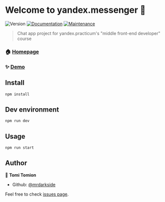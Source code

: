 # Welcome to yandex.messenger 👋

![Version](https://img.shields.io/badge/version-0.1.0-blue.svg?cacheSeconds=2592000)
[![Documentation](https://img.shields.io/badge/documentation-yes-brightgreen.svg)](https://github.com/mrdarkside/middle.messenger.praktikum.yandex#readme)
[![Maintenance](https://img.shields.io/badge/Maintained%3F-yes-green.svg)](https://github.com/mrdarkside/middle.messenger.praktikum.yandex/graphs/commit-activity)

> Chat app project for yandex.practicum's &#34;middle front-end developer&#34; course

### 🏠 [Homepage](https://github.com/mrdarkside/middle.messenger.praktikum.yandex#readme)

### ✨ [Demo](https://enchanting-mermaid-704166.netlify.app/)

## Install

```sh
npm install
```

## Dev environment

```sh
npm run dev
```

## Usage

```sh
npm run start
```

## Author

👤 **Tomi Tomion**

- Github: [@mrdarkside](https://github.com/mrdarkside)

Feel free to check [issues page](https://github.com/mrdarkside/middle.messenger.praktikum.yandex/issues).
